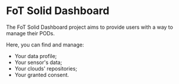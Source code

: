 # FoT Solid Dashboard

The FoT Solid Dashboard project aims to provide users with a way to manage their PODs.

Here, you can find and manage:

- Your data profile;
- Your sensor's data;
- Your clouds' repositories;
- Your granted consent.